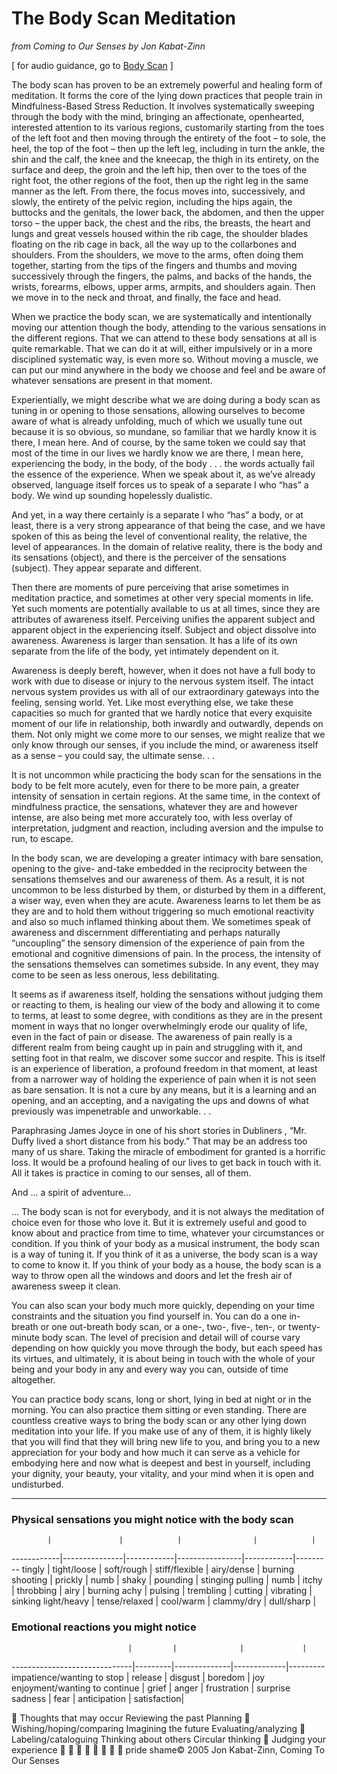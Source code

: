 The Body Scan Meditation
========================
_from Coming to Our Senses by Jon Kabat-Zinn_

[ for audio guidance, go to [Body Scan][bscan] ]

The body scan has proven to be an extremely powerful and healing form of meditation. It forms the
core of the lying down practices that people train in Mindfulness-Based Stress Reduction. It involves
systematically sweeping through the body with the mind, bringing an affectionate, openhearted,
interested attention to its various regions, customarily starting from the toes of the left foot and then
moving through the entirety of the foot – to sole, the heel, the top of the foot – then up the left leg,
including in turn the ankle, the shin and the calf, the knee and the kneecap, the thigh in its entirety,
on the surface and deep, the groin and the left hip, then over to the toes of the right foot, the other
regions of the foot, then up the right leg in the same manner as the left. From there, the focus
moves into, successively, and slowly, the entirety of the pelvic region, including the hips again, the
buttocks and the genitals, the lower back, the abdomen, and then the upper torso – the upper back,
the chest and the ribs, the breasts, the heart and lungs and great vessels housed within the rib cage,
the shoulder blades floating on the rib cage in back, all the way up to the collarbones and shoulders.
From the shoulders, we move to the arms, often doing them together, starting from the tips of the
fingers and thumbs and moving successively through the fingers, the palms, and backs of the hands,
the wrists, forearms, elbows, upper arms, armpits, and shoulders again. Then we move in to the
neck and throat, and finally, the face and head.

When we practice the body scan, we are systematically and intentionally moving our attention though
the body, attending to the various sensations in the different regions. That we can attend to these
body sensations at all is quite remarkable. That we can do it at will, either impulsively or in a more
disciplined systematic way, is even more so. Without moving a muscle, we can put our mind
anywhere in the body we choose and feel and be aware of whatever sensations are present in that
moment.

Experientially, we might describe what we are doing during a body scan as tuning in or opening to
those sensations, allowing ourselves to become aware of what is already unfolding, much of which
we usually tune out because it is so obvious, so mundane, so familiar that we hardly know it is there,
I mean here. And of course, by the same token we could say that most of the time in our lives we
hardly know we are there, I mean here, experiencing the body, in the body, of the body . . . the
words actually fail the essence of the experience. When we speak about it, as we’ve already
observed, language itself forces us to speak of a separate I who “has” a body. We wind up sounding
hopelessly dualistic.

And yet, in a way there certainly is a separate I who “has” a body, or at least, there is a very strong
appearance of that being the case, and we have spoken of this as being the level of conventional
reality, the relative, the level of appearances. In the domain of relative reality, there is the body and
its sensations (object), and there is the perceiver of the sensations (subject). They appear separate
and different.

Then there are moments of pure perceiving that arise sometimes in meditation practice, and
sometimes at other very special moments in life. Yet such moments are potentially available to us
at all times, since they are attributes of awareness itself. Perceiving unifies the apparent subject and
apparent object in the experiencing itself. Subject and object dissolve into awareness. Awareness
is larger than sensation. It has a life of its own separate from the life of the body, yet intimately
dependent on it.

Awareness is deeply bereft, however, when it does not have a full body to work with due to disease
or injury to the nervous system itself. The intact nervous system provides us with all of our
extraordinary gateways into the feeling, sensing world. Yet. Like most everything else, we take these
capacities so much for granted that we hardly notice that every exquisite moment of our life in
relationship, both inwardly and outwardly, depends on them. Not only might we come more to our
senses, we might realize that we only know through our senses, if you include the mind, or awareness
itself as a sense – you could say, the ultimate sense. . .

It is not uncommon while practicing the body scan for the sensations in the body to be felt more
acutely, even for there to be more pain, a greater intensity of sensation in certain regions. At the
same time, in the context of mindfulness practice, the sensations, whatever they are and however
intense, are also being met more accurately too, with less overlay of interpretation, judgment and
reaction, including aversion and the impulse to run, to escape.

In the body scan, we are developing a greater intimacy with bare sensation, opening to the give-
and-take embedded in the reciprocity between the sensations themselves and our awareness of
them. As a result, it is not uncommon to be less disturbed by them, or disturbed by them in a
different, a wiser way, even when they are acute. Awareness learns to let them be as they are and
to hold them without triggering so much emotional reactivity and also so much inflamed thinking
about them. We sometimes speak of awareness and discernment differentiating and perhaps
naturally “uncoupling” the sensory dimension of the experience of pain from the emotional and
cognitive dimensions of pain. In the process, the intensity of the sensations themselves can
sometimes subside. In any event, they may come to be seen as less onerous, less debilitating.

It seems as if awareness itself, holding the sensations without judging them or reacting to them, is
healing our view of the body and allowing it to come to terms, at least to some degree, with conditions
as they are in the present moment in ways that no longer overwhelmingly erode our quality of life,
even in the fact of pain or disease. The awareness of pain really is a different realm from being
caught up in pain and struggling with it, and setting foot in that realm, we discover some succor and
respite. This is itself is an experience of liberation, a profound freedom in that moment, at least from
a narrower way of holding the experience of pain when it is not seen as bare sensation. It is not a
cure by any means, but it is a learning and an opening, and an accepting, and a navigating the ups
and downs of what previously was impenetrable and unworkable. . .

Paraphrasing James Joyce in one of his short stories in Dubliners , “Mr. Duffy lived a short distance
from his body.” That may be an address too many of us share. Taking the miracle of embodiment
for granted is a horrific loss. It would be a profound healing of our lives to get back in touch with it.
All it takes is practice in coming to our senses, all of them.

And ... a spirit of adventure...

... The body scan is not for everybody, and it is not always the meditation of choice even for those
who love it. But it is extremely useful and good to know about and practice from time to time,
whatever your circumstances or condition. If you think of your body as a musical instrument, the
body scan is a way of tuning it. If you think of it as a universe, the body scan is a way to come to
know it. If you think of your body as a house, the body scan is a way to throw open all the windows
and doors and let the fresh air of awareness sweep it clean.

You can also scan your body much more quickly, depending on your time constraints and the situation
you find yourself in. You can do a one in-breath or one out-breath body scan, or a one-, two-, five-,
ten-, or twenty-minute body scan. The level of precision and detail will of course vary depending on
how quickly you move through the body, but each speed has its virtues, and ultimately, it is about
being in touch with the whole of your being and your body in any and every way you can, outside of
time altogether.

You can practice body scans, long or short, lying in bed at night or in the morning. You can also
practice them sitting or even standing. There are countless creative ways to bring the body scan or
any other lying down meditation into your life. If you make use of any of them, it is highly likely that
you will find that they will bring new life to you, and bring you to a new appreciation for your body
and how much it can serve as a vehicle for embodying here and now what is deepest and best in
yourself, including your dignity, your beauty, your vitality, and your mind when it is open and
undisturbed.

-----

### Physical sensations you might notice with the body scan

            |               |            |                |            |             
------------|---------------|------------|----------------|------------|---------
tingly      | tight/loose   | soft/rough | stiff/flexible | airy/dense | burning
shooting    | prickly       | numb       | shaky          | pounding   | stinging
pulling     | numb          | itchy      | throbbing      | airy       | burning
achy        | pulsing       | trembling  | cutting        | vibrating  | sinking
light/heavy | tense/relaxed | cool/warm  | clammy/dry     | dull/sharp |

### Emotional reactions you might notice


                              |         |              |             |
------------------------------|---------|--------------|-------------|---------
impatience/wanting to stop    | release | disgust      | boredom     | joy 
enjoyment/wanting to continue | grief   | anger        | frustration | surprise
sadness                       | fear    | anticipation | satisfaction| 


Thoughts that may occur
Reviewing the past
Planning
 Wishing/hoping/comparing
Imagining the future
Evaluating/analyzing
 Labeling/cataloguing
Thinking about others
Circular thinking
 Judging your experience
  
  


pride
shame© 2005 Jon Kabat-Zinn, Coming To Our Senses

[bscan]: /meditations/bodyscan.md

